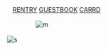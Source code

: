 

ㅤㅤㅤㅤㅤ[RENTRY](https://rentry.co/zerochance) [GUESTBOOK](https://alucard.123guestbook.com/#) [CARRD](https://soushin.crd.co/)

ㅤㅤㅤㅤㅤㅤㅤㅤㅤ![m](https://media.discordapp.net/attachments/606496452180443188/1059137198659751966/2462_sou1.png)


ㅤㅤㅤㅤ![s](https://pbs.twimg.com/media/FnJTX1_WYAUNPC7?format=jpg&name=360x360)
